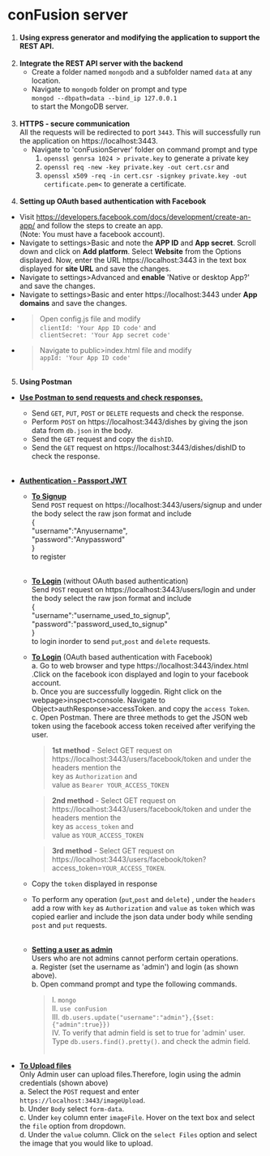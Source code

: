 # conFusion server
1. __Using express generator and modifying the application to support the REST API.__ <br/><br/>
2. __Integrate the REST API server with the backend__
     - Create a folder named `mongodb` and a subfolder named `data` at any location.
     - Navigate to `mongodb` folder on prompt and type<br/> `mongod --dbpath=data --bind_ip 127.0.0.1`<br/> to start the MongoDB server.<br><br/>
3. __HTTPS - secure communication__<br/>
     All the requests will be redirected to port `3443`. This will successfully run the application on https://localhost:3443. <br/>
     - Navigate to 'conFusionServer' folder on command prompt and type <br/>
          1. `openssl genrsa 1024 > private.key` to generate a private key <br/>
          2. `openssl req -new -key private.key -out cert.csr` and <br/>
          3. `openssl x509 -req -in cert.csr -signkey private.key -out certificate.pem<` to generate a certificate.
<br/><br/>
4. __Setting up OAuth based authentication with Facebook__
  - Visit https://developers.facebook.com/docs/development/create-an-app/ and follow the steps to create an app.<br/> (Note: You must have a facebook account).
  - Navigate to settings>Basic and note the **APP ID** and **App secret**. Scroll down and click on **Add platform**. Select **Website** from the Options displayed. Now, enter the URL https://localhost:3443 in the text box displayed for **site URL** and save the changes.
  - Navigate to settings>Advanced and **enable** 'Native or desktop App?' and save the changes.
  - Navigate to settings>Basic and enter  https://localhost:3443 under **App domains** and save the changes.
  - >  Open config.js file and modify <br/>
    `clientId: 'Your App ID code'` and <br/>
    `clientSecret: 'Your App secret code'`
  - >  Navigate to public>index.html file and modify <br/>
    `appId: 'Your App ID code'`
  <br/><br/>
5. __Using Postman__
- <u>__Use Postman to send requests and check responses.__</u>
   - Send  `GET`, `PUT`, `POST` or `DELETE` requests and check the response.
   - Perform `POST` on https://localhost:3443/dishes by giving the json data from `db.json` in the body.
   - Send the `GET` request and copy the `dishID`.
   - Send the  `GET` request on https://localhost:3443/dishes/dishID to check the response.<br/><br/>
- <u>__Authentication - Passport JWT__</u>
  <br/>
  - <u>__To Signup__ </u><br/>
  Send `POST` request on https://localhost:3443/users/signup and under the body select the raw json format and include <br/> {<br/>"username":"Anyusername",<br/>"password":"Anypassword"<br/>} <br/> to register
  <br/><br/>
  - <u>__To Login__</u> (without OAuth based authentication)<br/>
     Send `POST` request on https://localhost:3443/users/login and under the body select the raw json format and include <br/>
     {<br/>"username":"username_used_to_signup",<br/>"password":"password_used_to_signup"<br/>} <br/> to login inorder to send `put`,`post` and `delete` requests.
  - <u>__To Login__</u> (OAuth based authentication with Facebook)<br/>
     a. Go to web browser and type https://localhost:3443/index.html .Click on the facebook icon displayed and login to your facebook account.<br/>
     b. Once you are successfully loggedin. Right click on the webpage>inspect>console. Navigate to Object>authResponse>accessToken. and copy the `access Token`.<br/>
     c. Open Postman. There are three methods to get the JSON web token using the facebook access token received after verifying the user.
     <br/>
     >__1st method__ - Select GET request on https://localhost:3443/users/facebook/token and under the headers mention the <br/>
     key as `Authorization` and <br/>
     value as `Bearer YOUR_ACCESS_TOKEN` <br/>

     > __2nd method__ - Select GET request on https://localhost:3443/users/facebook/token and under the headers mention the <br/>
     key as `access_token` and <br/>
     value as `YOUR_ACCESS_TOKEN` <br/>

     > __3rd method__ - Select GET request on https://localhost:3443/users/facebook/token?access_token=`YOUR_ACCESS_TOKEN`.
  - Copy the `token` displayed in response
  - To perform any operation (`put`,`post` and `delete`) , under the `headers` add a row with `key` as `Authorization` and `value` as `token` which was copied earlier and include the json data under body while sending `post` and `put` requests.<br/><br/>
   
  - <u>__Setting a user as admin__</u><br/>
     Users who are not admins cannot perform certain operations.<br/>
     a. Register (set the username as 'admin') and login (as shown above).<br/>
     b. Open command prompt and type the following commands.<br/>
     > I.  `mongo`<br/>
     II. `use conFusion`<br/>
     III. `db.users.update("username":"admin"},{$set: {"admin":true}})`<br/>
     IV. To verify that admin field is set to true for 'admin' user. Type `db.users.find().pretty()`. and check the admin field.<br/><br/>

- <u>__To Upload files__<br/></u>
     Only Admin user can upload files.Therefore, login using the admin credentials (shown above)
     <br/> 
     a. Select the `POST` request and enter `https://localhost:3443/imageUpload`.<br/>
     b. Under `Body` select `form-data`.<br/>
     c. Under `key` column enter `imageFile`. Hover on the text box and select the `file` option from dropdown.<br/>
     d. Under the `value` column. Click on the `select Files` option and select the image that you would like to upload.

  